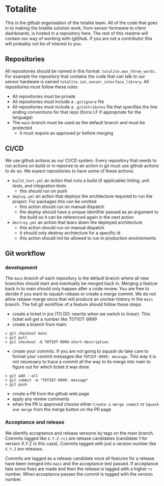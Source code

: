 # Totalite 
This is the github organisation of the totalite team. All of the code that goes in to making the totalite solution work, from sensor formware to client dashboards, is hosted in a repository here.
The rest of this readme will contain our way of working with (git)hub. If you are not a contributor this will probably not be of interest to you.

## Repositories
All repositories should be named in this format: `totalite.max_three_words`. For example the repository that contains the code that can talk to our sensor hardware is named `totalite.iot.sensor_interface_library`.
All repositories must follow these rules:
+ All repositories must be private
+ All repositories must include a `.gitignore` file
+ All repositories must include a `.gitattributes` file that specifies the line ending conventions for that repo (force LF if appropriate for the language)
+ The `main` branch must be used as the default branch and must be protected
  + it must require an approved pr before merging

## CI/CD
We use github actions as our CI/CD system. Every repository that needs to run actions on build or in reponse to an action in git must use github actions to do so.
We expect repositories to have some of these actions:
+ `build_test.yml` an action that runs a build (if applicable) linting, unit tests, and integration tests
  + this should run on push
+ `deploy.yml` an action that deploys the architecture required to run the project. For packages this can be omitted
  + this action should run on manual dispatch
  + the deploy should have a unique identifier passed as an argument to the build so it can be referenced again in the next action
+ `destroy.yml` an action that tears down the deployed architecture
  + this action should run on manual dispatch
  + it should only destroy archtecture for a specific id
  + this action should not be allowed to run in production environments

 ## Git workflow
 ### development
 The `main` branch of each repository is the default branch where all new branches should start and eventually be merged back in. Merging a feature back in to main should only happen after a code review. You are free to decide if you want to squash-rebase or create a merge commit. We do not allow rebase-merge since that will produce an unclear history in the `main` branch.
 The full git workflow of a feature should follow these steps:
 + create a ticket in jira (TO DO: rewrite when we switch to linear). This ticket will get a number like TOTIOT-9999
 + create a branch from main:
```
> git checkout main
> git pull
> git checkout -b TOTIOT-9999-short-description
```
+ create your commits. If you are not going to squash do take care to format your commit messages like `TOTIOT-9999: message`. This way it is not necessary to trace a commit all the way to its merge into main to figure out for which ticket it was done
```
> git add --all
> git commit -m "TOTIOT-9999: message"
> git push
```
+ create a PR from the github web page
+ apply any review comments
+ when the PR is approved choose either `Create a merge commit` or `Squash and merge` from the merge button on the PR page
### Acceptance and release
We identify acceptance and release versions by tags on the main branch. Commits tagged like `X.Y.Z-rc1` are release candidates (candidate 1 for version X.Y.Z in this case). Commits tagged with just a version number like `X.Y.Z` are releases.

Commits are tagged as a release candidate once all features for a release have been merged into `main` and the acceptance test passed. If acceptance fails some fixes are made and then the release is tagged with a higher `rc` number. When acceptance passes the commit is tagged with the version number.
